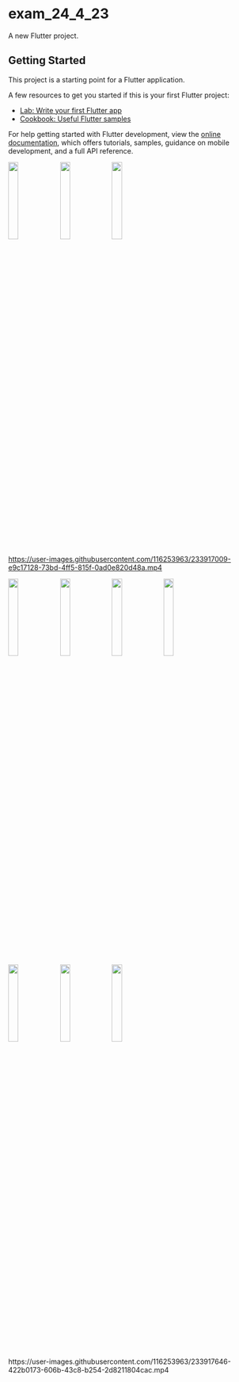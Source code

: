 # exam_24_4_23

A new Flutter project.

## Getting Started

This project is a starting point for a Flutter application.

A few resources to get you started if this is your first Flutter project:

- [Lab: Write your first Flutter app](https://docs.flutter.dev/get-started/codelab)
- [Cookbook: Useful Flutter samples](https://docs.flutter.dev/cookbook)

For help getting started with Flutter development, view the
[online documentation](https://docs.flutter.dev/), which offers tutorials,
samples, guidance on mobile development, and a full API reference.
<p>
<img src = "https://user-images.githubusercontent.com/116253963/233917102-8fe807e3-87dd-4293-80d3-9b06ba6947ae.png" height=20% width=20%>
<img src = "https://user-images.githubusercontent.com/116253963/233917116-a6a1e2f9-264d-434a-9c57-8abfd5c44d3a.png" height=20% width=20%>
<img src = "https://user-images.githubusercontent.com/116253963/233917138-a0043ea1-964c-45dd-9d30-7c1b212b9bb0.png" height=20% width=20%>
</p>




https://user-images.githubusercontent.com/116253963/233917009-e9c17128-73bd-4ff5-815f-0ad0e820d48a.mp4

<p>
  <img src = "https://user-images.githubusercontent.com/116253963/233918020-d7e4e54b-e2a3-4582-935e-2d1fd54cda08.png" height=20% width=20%>
  <img src = "https://user-images.githubusercontent.com/116253963/233918029-91da2c96-4f2a-44f9-9f21-92731a6983ef.png" height=20% width=20%>
  <img src = "https://user-images.githubusercontent.com/116253963/233918034-2e4335cf-e916-4078-8fd5-76d0787e51e4.png" height=20% width=20%>
  <img src = "https://user-images.githubusercontent.com/116253963/233918041-15a3b126-e610-4ce1-809f-cdd0b3f8e30c.png" height=20% width=20%>
  <img src = "https://user-images.githubusercontent.com/116253963/233918049-268ddec7-64f9-46df-b652-c70c3662581f.png" height=20% width=20%>
  <img src = "https://user-images.githubusercontent.com/116253963/233918053-382a7aa9-6c0e-4230-a80e-8ddb5d941190.png" height=20% width=20%>
  <img src = "https://user-images.githubusercontent.com/116253963/233918057-a1882ba4-bd9a-4ecc-8af4-9a2dca8c8736.png" height=20% width=20%>  
  </p>
https://user-images.githubusercontent.com/116253963/233917646-422b0173-606b-43c8-b254-2d8211804cac.mp4













